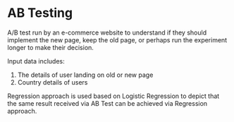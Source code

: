 # AB Testing

A/B test run by an e-commerce website to understand if they should implement the new page, keep the old page, or perhaps run the experiment longer to make their decision.

Input data includes: <br>
1) The details of user landing on old or new page
2) Country details of users

Regression approach is used based on Logistic Regression to depict that the same result received via AB Test can be achieved via Regression approach.<br>
